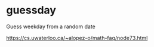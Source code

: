 # guessday
Guess weekday from a random date

https://cs.uwaterloo.ca/~alopez-o/math-faq/node73.html
